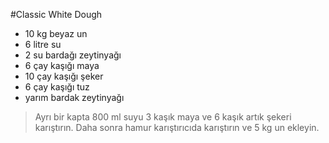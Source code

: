 #Classic White Dough

- 10 kg beyaz un
- 6 litre su
- 2 su bardağı zeytinyağı
- 6 çay kaşığı maya
- 10 çay kaşığı şeker
- 6 çay kaşığı tuz
- yarım bardak zeytinyağı

>Ayrı bir kapta 800 ml suyu 3 kaşık maya ve 6 kaşık artık şekeri karıştırın.
Daha sonra hamur karıştırıcıda karıştırın ve 5 kg un ekleyin.
